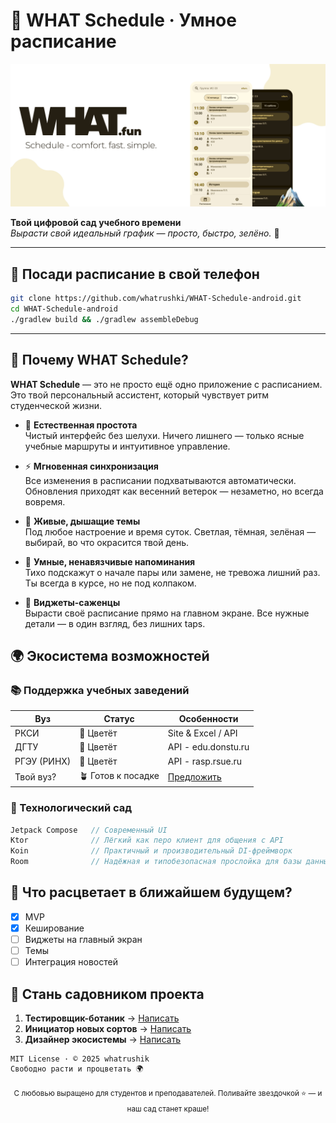 # 🌿 WHAT Schedule · Умное расписание

![Banner](https://github.com/whatrushki/WHAT-Schedule-android/blob/master/.github/res/app_banner.jpg?raw=true)

**Твой цифровой сад учебного времени**  
_Вырасти свой идеальный график — просто, быстро, зелёно._ 🌱

---

## 🌱 Посади расписание в свой телефон

```bash
git clone https://github.com/whatrushki/WHAT-Schedule-android.git
cd WHAT-Schedule-android
./gradlew build && ./gradlew assembleDebug
```

---

## 🍃 Почему WHAT Schedule?

**WHAT Schedule** — это не просто ещё одно приложение с расписанием. Это твой персональный ассистент, который чувствует ритм студенческой жизни.

*   🌳 **Естественная простота**  
    Чистый интерфейс без шелухи. Ничего лишнего — только ясные учебные маршруты и интуитивное управление.

*   ⚡ **Мгновенная синхронизация**  
    Все изменения в расписании подхватываются автоматически. Обновления приходят как весенний ветерок — незаметно, но всегда вовремя.

*   🎨 **Живые, дышащие темы**  
    Под любое настроение и время суток. Светлая, тёмная, зелёная — выбирай, во что окрасится твой день.

*   🔔 **Умные, ненавязчивые напоминания**  
    Тихо подскажут о начале пары или замене, не тревожа лишний раз. Ты всегда в курсе, но не под колпаком.

*   📱 **Виджеты-саженцы**  
    Вырасти своё расписание прямо на главном экране. Все нужные детали — в один взгляд, без лишних taps.

## 🌍 Экосистема возможностей

### 📚 Поддержка учебных заведений

| **Вуз**     | **Статус**         | **Особенности**                       |
| ----------- | ------------------ | ------------------------------------- |
| РКСИ        | 🌟 Цветёт          | Site & Excel / API                    |
| ДГТУ        | 🌟 Цветёт          | API - edu.donstu.ru                   |
| РГЭУ (РИНХ) | 🌟 Цветёт          | API - rasp.rsue.ru                    |
| Твой вуз?   | 🪴 Готов к посадке | [Предложить](https://t.me/whatrushik) |

### 🌿 Технологический сад

```kotlin
Jetpack Compose   // Современный UI 
Ktor              // Лёгкий как перо клиент для общения с API
Koin              // Практичный и производительный DI-фреймворк
Room              // Надёжная и типобезопасная прослойка для базы данных
```

## 🌻 Что расцветает в ближайшем будущем?

- [x] MVP
- [x] Кеширование
- [ ] Виджеты на главный экран
- [ ] Темы
- [ ] Интеграция новостей

## 💚 Стань садовником проекта

1. **Тестировщик-ботаник** → [Написать](https://t.me/whatrushik)
2. **Инициатор новых сортов** → [Написать](https://t.me/whatrushik)
3. **Дизайнер экосистемы** → [Написать](https://t.me/whatrushik)

```text
MIT License · © 2025 whatrushik
Свободно расти и процветать 🌍
```

<div align="center">
  <sub>С любовью выращено для студентов и преподавателей. Поливайте звездочкой ⭐ — и наш сад станет краше!</sub><br>
</div>

